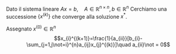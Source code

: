 Dato il sistema lineare $Ax=b,\quad A\in \mathbb{R}^{n\times n}, b\in \mathbb{R}^{n}$
Cerchiamo una successione $\{x^{(k)}\}$ che converge alla soluzione $x^{*}$.

Assegnato $x^{(0)}\in \mathbb{R}^{n}$
$$x_{i}^{(k+1)}=\frac{1}{a_{ii}}[b_{i}-\sum_{j=1,j\not=i}^{n}a_{ij}x_{j}^{(k)}]\quad a_{ii}\not = 0$$
